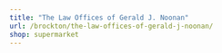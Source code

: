 ```yaml
---
title: "The Law Offices of Gerald J. Noonan"
url: /brockton/the-law-offices-of-gerald-j-noonan/
shop: supermarket
---
```

